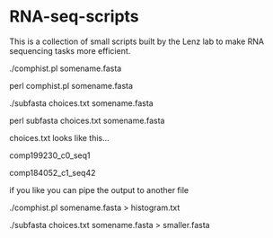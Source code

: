 RNA-seq-scripts
===============

This is a collection of small scripts built by the Lenz lab to make RNA sequencing tasks more efficient.


./comphist.pl somename.fasta

perl comphist.pl somename.fasta

./subfasta choices.txt somename.fasta

perl subfasta choices.txt somename.fasta


choices.txt looks like this...

comp199230_c0_seq1

comp184052_c1_seq42


if you like you can pipe the output to another file

./comphist.pl somename.fasta > histogram.txt

./subfasta choices.txt somename.fasta > smaller.fasta